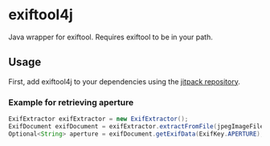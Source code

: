 # exiftool4j

Java wrapper for exiftool. Requires exiftool to be in your path.

## Usage

First, add exiftool4j to your dependencies using the [jitpack repository](https://jitpack.io/#wowselim/exiftool4j).

### Example for retrieving aperture
```java
ExifExtractor exifExtractor = new ExifExtractor();
ExifDocument exifDocument = exifExtractor.extractFromFile(jpegImageFile);
Optional<String> aperture = exifDocument.getExifData(ExifKey.APERTURE);
```
